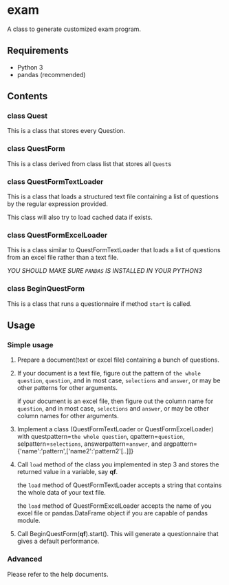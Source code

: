 exam
====

A class to generate customized exam program.

Requirements
-----------
- Python 3 
- pandas (recommended)

Contents
--------
### class Quest
This is a class that stores every Question.

### class QuestForm
This is a class derived from class list that stores all `Quest`s

### class QuestFormTextLoader
This is a class that loads a structured text file containing a 
list of questions by the regular expression provided.

This class will also try to load cached data if exists.

### class QuestFormExcelLoader
This is a class similar to QuestFormTextLoader
that loads a list of questions from an excel file rather than a text file.

*YOU SHOULD MAKE SURE `PANDAS` IS INSTALLED IN YOUR PYTHON3*

### class BeginQuestForm
This is a class that runs a questionnaire if method `start` is called.

Usage
-----
### Simple usage

1. Prepare a document(text or excel file) containing a bunch of questions.

2. If your document is a text file, figure out the pattern of `the whole question`,
    `question`, and in most case, `selections` and `answer`, or may be other
    patterns for other arguments.

    if your document is an excel file, then figure out the column name for
    `question`, and in most case, `selections` and `answer`, or may be other
    column names for other arguments.

3. Implement a class (QuestFormTextLoader or QuestFormExcelLoader) with
    questpattern=`the whole question`, qpattern=`question`,
    selpattern=`selections`, answerpattern=`answer`,
    and argpattern={'name':'pattern',['name2':'pattern2'[..]]}

4. Call `load` method of the class you implemented in step 3 and stores the
    returned value in a variable, say **qf**.

    the `load` method of QuestFormTextLoader accepts a string that contains the whole data of your text file.
    
    the `load` method of QuestFormExcelLoader accepts the name of you excel file
    or pandas.DataFrame object if you are capable of pandas module.

5. Call BeginQuestForm(**qf**).start(). This will generate a questionnaire that
    gives a default performance.

### Advanced

Please refer to the help documents.
